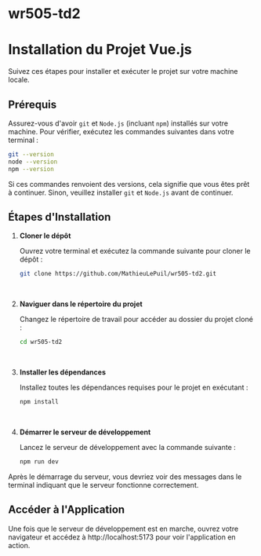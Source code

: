 # wr505-td2

# Installation du Projet Vue.js

Suivez ces étapes pour installer et exécuter le projet sur votre machine locale.

## Prérequis

Assurez-vous d'avoir `git` et `Node.js` (incluant `npm`) installés sur votre machine. Pour vérifier, exécutez les commandes suivantes dans votre terminal :

```bash
git --version
node --version
npm --version
```


Si ces commandes renvoient des versions, cela signifie que vous êtes prêt à continuer. Sinon, veuillez installer `git` et `Node.js` avant de continuer.

## Étapes d'Installation

1. **Cloner le dépôt**

   Ouvrez votre terminal et exécutez la commande suivante pour cloner le dépôt :

    ```bash
    git clone https://github.com/MathieuLePuil/wr505-td2.git
    ```
<br>

2. **Naviguer dans le répertoire du projet**

   Changez le répertoire de travail pour accéder au dossier du projet cloné :

    ```bash
    cd wr505-td2
    ```
<br>

3. **Installer les dépendances**

   Installez toutes les dépendances requises pour le projet en exécutant :

    ```bash
    npm install
    ```

<br>

4. **Démarrer le serveur de développement**

   Lancez le serveur de développement avec la commande suivante :

    ```bash
    npm run dev
    ```


Après le démarrage du serveur, vous devriez voir des messages dans le terminal indiquant que le serveur fonctionne correctement.

## Accéder à l'Application

Une fois que le serveur de développement est en marche, ouvrez votre navigateur et accédez à http://localhost:5173 pour voir l'application en action.
